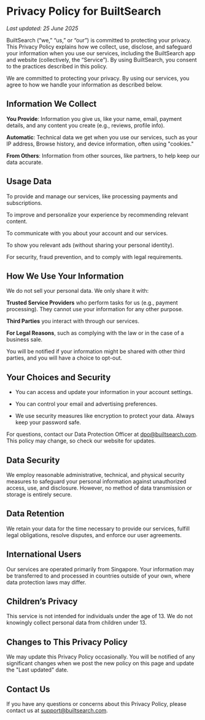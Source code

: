 # Privacy Policy for BuiltSearch

_Last updated: 25 June 2025_

BuiltSearch (“we,” “us,” or “our”) is committed to protecting your privacy. This Privacy Policy explains how we collect, use, disclose, and safeguard your information when you use our services, including the BuiltSearch app and website (collectively, the “Service”). By using BuiltSearch, you consent to the practices described in this policy.

We are committed to protecting your privacy. By using our services, you agree to how we handle your information as described below.

## Information We Collect

**You Provide**: Information you give us, like your name, email, payment details, and any content you create (e.g., reviews, profile info).

**Automatic**: Technical data we get when you use our services, such as your IP address, Browse history, and device information, often using "cookies."

**From Others**: Information from other sources, like partners, to help keep our data accurate.

## Usage Data

To provide and manage our services, like processing payments and subscriptions.

To improve and personalize your experience by recommending relevant content.

To communicate with you about your account and our services.

To show you relevant ads (without sharing your personal identity).

For security, fraud prevention, and to comply with legal requirements.

## How We Use Your Information

We do not sell your personal data. We only share it with:

**Trusted Service Providers** who perform tasks for us (e.g., payment processing). They cannot use your information for any other purpose.

**Third Parties** you interact with through our services.

**For Legal Reasons**, such as complying with the law or in the case of a business sale.

You will be notified if your information might be shared with other third parties, and you will have a choice to opt-out.

## Your Choices and Security

- You can access and update your information in your account settings.

- You can control your email and advertising preferences.

- We use security measures like encryption to protect your data. Always keep your password safe.

For questions, contact our Data Protection Officer at dpo@builtsearch.com. This policy may change, so check our website for updates.

## Data Security

We employ reasonable administrative, technical, and physical security measures to safeguard your personal information against unauthorized access, use, and disclosure. However, no method of data transmission or storage is entirely secure.

## Data Retention

We retain your data for the time necessary to provide our services, fulfill legal obligations, resolve disputes, and enforce our user agreements.

## International Users

Our services are operated primarily from Singapore. Your information may be transferred to and processed in countries outside of your own, where data protection laws may differ.

## Children’s Privacy

This service is not intended for individuals under the age of 13. We do not knowingly collect personal data from children under 13.

## Changes to This Privacy Policy

We may update this Privacy Policy occasionally. You will be notified of any significant changes when we post the new policy on this page and update the "Last updated" date.

## Contact Us

If you have any questions or concerns about this Privacy Policy, please contact us at [support@builtsearch.com](mailto:support@builtsearch.com).
